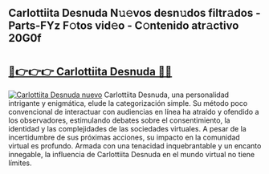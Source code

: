 ## Carlottiita Desnuda N𝚞𝚎vos desn𝚞dos filtr𝚊dos - Parts-FYz F𝚘tos vid𝚎o - C𝚘ntenido atr𝚊ctivo 20G0f

# <h2><a href="http://mb53yp.tromn.icu/?c=Carlottiita+Desnuda">🔗👉👉👉 Carlottiita Desnuda 🔗🔗</a></h2>

[![Carlottiita Desnuda nuevo](https://i.imgur.com/pEAQMta.gif)](http://mb53yp.tromn.icu/?c=Carlottiita+Desnuda)
Carlottiita Desnuda, una personalidad intrigante y enigmática, elude la categorización simple. Su método poco convencional de interactuar con audiencias en línea ha atraído y ofendido a los observadores, estimulando debates sobre el consentimiento, la identidad y las complejidades de las sociedades virtuales. A pesar de la incertidumbre de sus próximas acciones, su impacto en la comunidad virtual es profundo. Armada con una tenacidad inquebrantable y un encanto innegable, la influencia de Carlottiita Desnuda en el mundo virtual no tiene límites.

